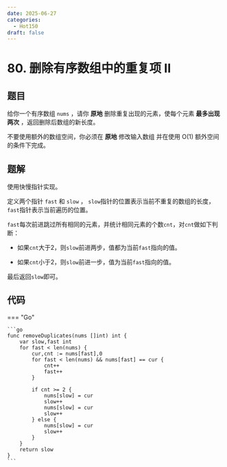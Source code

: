 ```yaml
---
date: 2025-06-27
categories:
  - Hot150
draft: false
---
```


# 80. 删除有序数组中的重复项 II

## 题目

给你一个有序数组 `nums` ，请你 **原地** 删除重复出现的元素，使每个元素 **最多出现两次** ，返回删除后数组的新长度。

不要使用额外的数组空间，你必须在 **原地** 修改输入数组 并在使用 O(1) 额外空间的条件下完成。

<!-- more -->

## 题解

使用快慢指针实现。

定义两个指针 `fast` 和 `slow` ， `slow`指针的位置表示当前不重复的数组的长度，`fast`指针表示当前遍历的位置。

`fast`每次前进跳过所有相同的元素，并统计相同元素的个数`cnt`，对`cnt`做如下判断：

- 如果`cnt`大于2，则`slow`前进两步，值都为当前`fast`指向的值。

- 如果`cnt`小于2，则`slow`前进一步，值为当前`fast`指向的值。

最后返回`slow`即可。

## 代码

=== "Go"

    ```go
    func removeDuplicates(nums []int) int {
        var slow,fast int
        for fast < len(nums) {
            cur,cnt := nums[fast],0
            for fast < len(nums) && nums[fast] == cur {
                cnt++
                fast++
            }

            if cnt >= 2 {
                nums[slow] = cur
                slow++
                nums[slow] = cur
                slow++
            } else {
                nums[slow] = cur
                slow++
            }
        }
        return slow
    }
    ```
